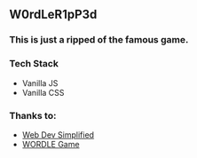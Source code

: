 ## W0rdLeR1pP3d

### This is just a ripped of the famous game.

### Tech Stack
- Vanilla JS
- Vanilla CSS

### Thanks to:
- [Web Dev Simplified](https://www.youtube.com/channel/UCFbNIlppjAuEX4znoulh0Cw)
- [WORDLE Game](https://www.nytimes.com/games/wordle/index.html)
